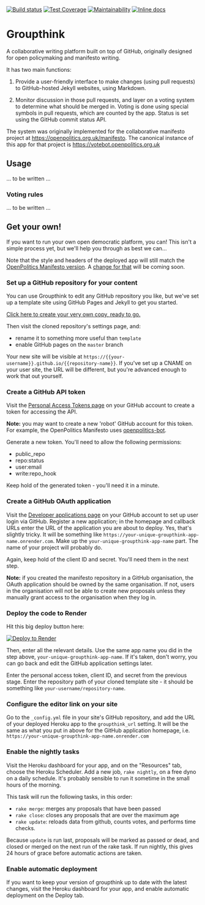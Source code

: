 [![Build status](https://github.com/openpolitics/groupthink/workflows/CI/badge.svg)](https://github.com/openpolitics/groupthink/actions) [![Test Coverage](https://api.codeclimate.com/v1/badges/9cccf0871769f93e2807/test_coverage)](https://codeclimate.com/github/openpolitics/groupthink/test_coverage) [![Maintainability](https://api.codeclimate.com/v1/badges/9cccf0871769f93e2807/maintainability)](https://codeclimate.com/github/openpolitics/groupthink/maintainability) [![Inline docs](http://inch-ci.org/github/openpolitics/groupthink.svg?branch=master)](http://inch-ci.org/github/openpolitics/groupthink)


# Groupthink

A collaborative writing platform built on top of GitHub, originally designed for open policymaking and manifesto writing.

It has two main functions:

1. Provide a user-friendly interface to make changes (using pull requests) to GitHub-hosted Jekyll websites, using Markdown.

1. Monitor discussion in those pull requests, and layer on a voting system to determine what should be merged in. Voting is done using special symbols in pull requests, which are counted by the app. Status is set using the GitHub commit status API.

The system was originally implemented for the collaborative manifesto project at https://openpolitics.org.uk/manifesto. The canonical instance of this app for that project is https://votebot.openpolitics.org.uk

## Usage

... to be written ...

### Voting rules

... to be written ...

## Get your own!

If you want to run your own open democratic platform, you can! This isn't a simple process yet, but we'll help you through as best we can...

Note that the style and headers of the deployed app will still match the [OpenPolitics Manifesto version](https://votebot.openpolitics.org.uk). A [change for that](https://github.com/openpolitics/groupthink/issues/42) will be coming soon.

### Set up a GitHub repository for your content

You can use Groupthink to edit any GitHub repository you like, but we've set up a template site using GitHub Pages and Jekyll to get you started.

[Click here to create your very own copy, ready to go.](https://github.com/openpolitics/template/fork)

Then visit the cloned repository's settings page, and:

* rename it to something more useful than `template`
* enable GitHub pages on the `master` branch

Your new site will be visible at `https://{{your-username}}.github.io/{{repository-name}}`. If you've set up a CNAME on your user site, the URL will be different, but you're advanced enough to work that out yourself.

### Create a GitHub API token

Visit the [Personal Access Tokens page](https://github.com/settings/tokens) on your GitHub account to create a token for accessing the API.

**Note:** you may want to create a new 'robot' GitHub account for this token. For example, the OpenPolitics Manifesto uses [openpolitics-bot](https://github.com/openpolitics-bot).

Generate a new token. You'll need to allow the following permissions:

* public_repo
* repo:status
* user:email
* write:repo_hook

Keep hold of the generated token - you'll need it in a minute.

### Create a GitHub OAuth application

Visit the [Developer applications page](https://github.com/settings/developers) on your GitHub account to set up user login via GitHub. Register a new application; in the homepage and callback URLs enter the URL of the application you are about to deploy. Yes, that's slightly tricky. It will be something like `https://your-unique-groupthink-app-name.onrender.com`. Make up the `your-unique-groupthink-app-name` part. The name of your project will probably do.

Again, keep hold of the client ID and secret. You'll need them in the next step.

**Note:** if you created the manifesto repository in a GitHub organisation, the OAuth application should be owned by the same organisation. If not, users in the organisation will not be able to create new proposals unless they manually grant access to the organisation when they log in.

### Deploy the code to Render

Hit this big deploy button here:

[![Deploy to Render](https://render.com/images/deploy-to-render-button.svg)](https://render.com/deploy?repo=https://github.com/openpolitics/groupthink)

Then, enter all the relevant details. Use the same app name you did in the step above, `your-unique-groupthink-app-name`. If it's taken, don't worry, you can go back and edit the GitHub application settings later.

Enter the personal access token, client ID, and secret from the previous stage. Enter the repository path of your cloned template site - it should be something like `your-username/repository-name`.

### Configure the editor link on your site

Go to the `_config.yml` file in your site's GitHub repository, and add the URL of your deployed Heroku app to the `groupthink_url` setting. It will be the same as what you put in above for the GitHub application homepage, i.e. `https://your-unique-groupthink-app-name.onrender.com`

### Enable the nightly tasks

Visit the Heroku dashboard for your app, and on the "Resources" tab, choose the Heroku Scheduler. Add a new job, `rake nightly`, on a free dyno on a daily schedule. It's probably sensible to run it sometime in the small hours of the morning.

This task will run the following tasks, in this order:

 * `rake merge`: merges any proposals that have been passed
 * `rake close`: closes any proposals that are over the maximum age
 * `rake update`: reloads data from github, counts votes, and performs time checks.

Because `update` is run last, proposals will be marked as passed or dead, and closed or merged on the next run of the rake task. If run nightly, this gives 24 hours of grace before automatic actions are taken.

### Enable automatic deployment

If you want to keep your version of groupthink up to date with the latest changes, visit the Heroku dashboard for your app, and enable automatic deployment on the Deploy tab.
